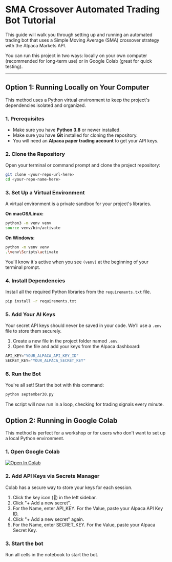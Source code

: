 # SMA Crossover Automated Trading Bot Tutorial

This guide will walk you through setting up and running an automated trading bot that uses a Simple Moving Average (SMA) crossover strategy with the Alpaca Markets API.

You can run this project in two ways: locally on your own computer (recommended for long-term use) or in Google Colab (great for quick testing).

---

## Option 1: Running Locally on Your Computer
This method uses a Python virtual environment to keep the project's dependencies isolated and organized.

### 1. Prerequisites
- Make sure you have **Python 3.8** or newer installed.
- Make sure you have **Git** installed for cloning the repository.
- You will need an **Alpaca paper trading account** to get your API keys.

### 2. Clone the Repository
Open your terminal or command prompt and clone the project repository:
```bash
git clone <your-repo-url-here>
cd <your-repo-name-here>
```

### 3. Set Up a Virtual Environment
A virtual environment is a private sandbox for your project's libraries.

**On macOS/Linux:**
```bash
python3 -m venv venv
source venv/bin/activate
```

**On Windows:**
```bash
python -m venv venv
.\venv\Scripts\activate
```

You'll know it's active when you see `(venv)` at the beginning of your terminal prompt.

### 4. Install Dependencies
Install all the required Python libraries from the `requirements.txt` file.

```bash
pip install -r requirements.txt
```

### 5. Add Your AI Keys
Your secret API keys should never be saved in your code. We'll use a `.env` file to store them securely.

1. Create a new file in the project folder named `.env`.
2. Open the file and add your keys from the Alpaca dashboard:
```python
API_KEY="YOUR_ALPACA_API_KEY_ID"
SECRET_KEY="YOUR_ALPACA_SECRET_KEY"
```

### 6. Run the Bot
You're all set! Start the bot with this command:
```bash
python september30.py
```

The script will now run in a loop, checking for trading signals every minute.


## Option 2: Running in Google Colab

This method is perfect for a workshop or for users who don't want to set up a local Python environment.

### 1. Open Google Colab
[![Open In Colab](https://colab.research.google.com/assets/colab-badge.svg)](https://colab.research.google.com/github/Tiger-Quant/strategies/blob/main/september30.ipynb)

### 2. Add API Keys via Secrets Manager
Colab has a secure way to store your keys for each session.

1. Click the key icon (🔑) in the left sidebar.
2. Click "+ Add a new secret".
3. For the Name, enter API_KEY. For the Value, paste your Alpaca API Key ID.
4. Click "+ Add a new secret" again.
5. For the Name, enter SECRET_KEY. For the Value, paste your Alpaca Secret Key.

### 3. Start the bot
Run all cells in the notebook to start the bot.
